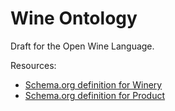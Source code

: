 # Wine Ontology

Draft for the Open Wine Language.

Resources:

- [Schema.org definition for Winery](https://schema.org/Winery)
- [Schema.org definition for Product](https://schema.org/Product)
